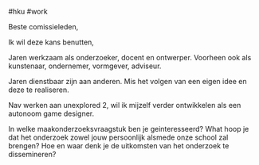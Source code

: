 #hku #work 

Beste comissieleden,

Ik wil deze kans benutten, 

Jaren werkzaam als onderzoeker, docent en ontwerper.
Voorheen ook als kunstenaar, ondernemer, vormgever, adviseur.

Jaren dienstbaar zijn aan anderen. 
Mis het volgen van een eigen idee en deze te realiseren.

Nav werken aan unexplored 2, wil ik mijzelf verder ontwikkelen als een autonoom game designer. 

In welke maakonderzoeksvraagstuk ben je geinteresseerd?
What hoop je dat het onderzoek zowel jouw persoonlijk alsmede onze school zal brengen?
Hoe en waar denk je de uitkomsten van het onderzoek te dissemineren?



